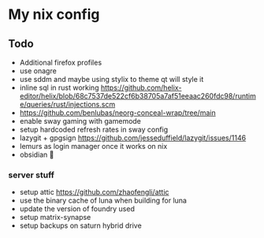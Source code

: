 # My nix config

## Todo

- Additional firefox profiles
- use onagre
- use sddm and maybe using stylix to theme qt will style it
- inline sql in rust working
  https://github.com/helix-editor/helix/blob/68c7537de522cf6b38705a7af51eeaac260fdc98/runtime/queries/rust/injections.scm
- https://github.com/benlubas/neorg-conceal-wrap/tree/main
- enable sway gaming with gamemode
- setup hardcoded refresh rates in sway config
- lazygit + gpgsign https://github.com/jesseduffield/lazygit/issues/1146
- lemurs as login manager once it works on nix
- obsidian :eyes:

### server stuff

- setup attic https://github.com/zhaofengli/attic
- use the binary cache of luna when building for luna
- update the version of foundry used
- setup matrix-synapse
- setup backups on saturn hybrid drive
